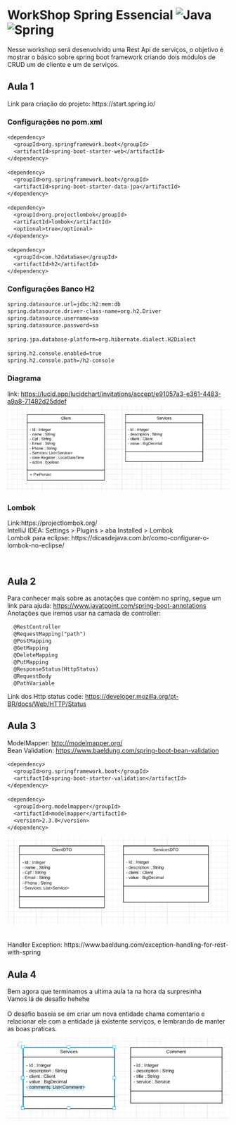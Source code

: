 # WorkShop Spring Essencial ![Java](http://img.shields.io/badge/-Java-007396?style=flat-square&logo=java&logoColor=ffffff) ![Spring](http://img.shields.io/badge/-Spring-6DB33F?style=flat-square&logo=spring&logoColor=ffffff)
<p>
  Nesse workshop será desenvolvido uma Rest Api de serviços, o objetivo é mostrar o básico sobre spring boot framework criando dois módulos de CRUD um de cliente e um de serviços.
</p>

## Aula 1
<p>
  Link para criação do projeto: https://start.spring.io/
</p>

### Configurações no pom.xml

    <dependency>
      <groupId>org.springframework.boot</groupId>
      <artifactId>spring-boot-starter-web</artifactId>
    </dependency>

    <dependency>
      <groupId>org.springframework.boot</groupId>
      <artifactId>spring-boot-starter-data-jpa</artifactId>
    </dependency>
    
    <dependency>
      <groupId>org.projectlombok</groupId>
      <artifactId>lombok</artifactId>
      <optional>true</optional>
    </dependency>

    <dependency>
      <groupId>com.h2database</groupId>
      <artifactId>h2</artifactId>
    </dependency>
   
   ### Configurações Banco H2

    spring.datasource.url=jdbc:h2:mem:db
    spring.datasource.driver-class-name=org.h2.Driver
    spring.datasource.username=sa
    spring.datasource.password=sa

    spring.jpa.database-platform=org.hibernate.dialect.H2Dialect

    spring.h2.console.enabled=true
    spring.h2.console.path=/h2-console
    
### Diagrama
link: https://lucid.app/lucidchart/invitations/accept/e91057a3-e361-4483-a9a8-71482d25ddef
![Image](https://github.com/Wleydson/workshop/blob/main/workshop%2001%20-%20spring%20essencial/diagrama_entidades.png "Diagrama das entidades")

### Lombok
<p>
  Link:https://projectlombok.org/ <br/>
  IntelliJ IDEA: Settings > Plugins > aba Installed > Lombok <br/>
  Lombok para eclipse: https://dicasdejava.com.br/como-configurar-o-lombok-no-eclipse/
</p>
<br/>

## Aula 2
Para conhecer mais sobre as anotações que contém no spring, segue um link para ajuda: https://www.javatpoint.com/spring-boot-annotations
<br/>
Anotações que iremos usar na camada de controller:
      
      @RestController
      @RequestMapping("path")
      @PostMapping
      @GetMapping
      @DeleteMapping
      @PutMapping
      @ResponseStatus(HttpStatus)
      @RequestBody
      @PathVariable
      
    
Link dos Http status code: https://developer.mozilla.org/pt-BR/docs/Web/HTTP/Status
<br/>


## Aula 3
ModelMapper: http://modelmapper.org/
<br/>
Bean Validation: https://www.baeldung.com/spring-boot-bean-validation
<br/>

    <dependency>
      <groupId>org.springframework.boot</groupId>
      <artifactId>spring-boot-starter-validation</artifactId>
    </dependency>
    
    <dependency>
      <groupId>org.modelmapper</groupId>
      <artifactId>modelmapper</artifactId>
      <version>2.3.0</version>
    </dependency>
    
![Image](https://github.com/Wleydson/workshop/blob/main/workshop%2001%20-%20spring%20essencial/diagram_dtos.png "DTOs")

<br/>
Handler Exception: https://www.baeldung.com/exception-handling-for-rest-with-spring


## Aula 4
 <p>
  Bem agora que terminamos a ultima aula ta na hora da surpresinha<br/>
  Vamos lá de desafio hehehe<br/>
  <br/>
  O desafio baseia se em criar um nova entidade chama comentario e relacionar ele com a entidade já existente serviços, e lembrando de manter as boas praticas.
</p>

![Image](https://github.com/Wleydson/workshop/blob/main/workshop%2001%20-%20spring%20essencial/desafio.png "desafio")
